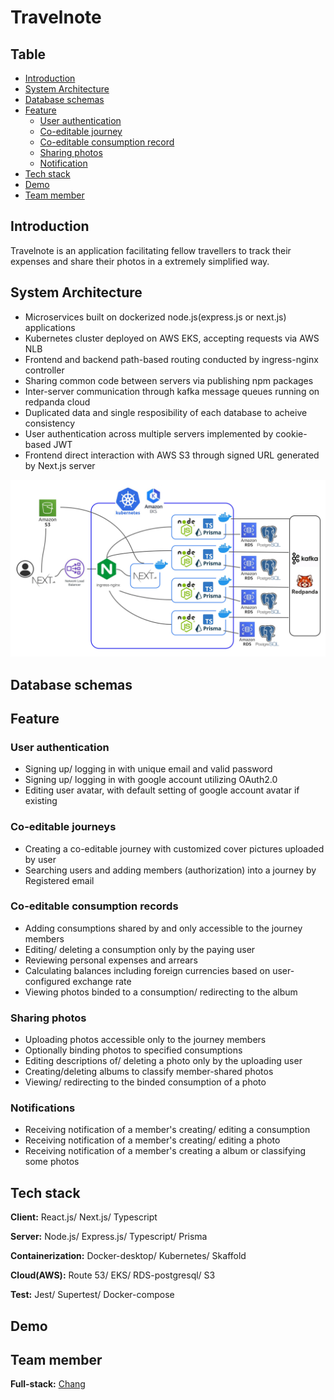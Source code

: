 # Travelnote

## Table
- [Introduction](#introduction)
- [System Architecture](#system-architecture)
- [Database schemas](#database-schemas)
- [Feature](#feature)
   - [User authentication](#user-authentication)
   - [Co-editable journey](#co-editable-journey)
   - [Co-editable consumption record](#co-editable-consumption-record)
   - [Sharing photos](#sharing-photos)
   - [Notification](#notification)
- [Tech stack](#tech-stack)
- [Demo](#demo)
- [Team member](#team-member)

## Introduction
Travelnote is an application facilitating fellow travellers to track their expenses and share their photos in a extremely simplified way.

## System Architecture
- Microservices built on dockerized node.js(express.js or next.js) applications
- Kubernetes cluster deployed on AWS EKS, accepting requests via AWS NLB
- Frontend and backend path-based routing conducted by ingress-nginx controller
- Sharing common code between servers via publishing npm packages
- Inter-server communication through kafka message queues running on redpanda cloud
- Duplicated data and single resposibility of each database to acheive consistency
- User authentication across multiple servers implemented by cookie-based JWT
- Frontend direct interaction with AWS S3 through signed URL generated by Next.js server

![System Architecture](/img/Architecture.jpg)

## Database schemas 


## Feature

### User authentication
- Signing up/ logging in with unique email and valid password
- Signing up/ logging in with google account utilizing OAuth2.0
- Editing user avatar, with default setting of google account avatar if existing

### Co-editable journeys
- Creating a co-editable journey with customized cover pictures uploaded by user
- Searching users and adding members (authorization) into a journey by Registered email

### Co-editable consumption records
- Adding consumptions shared by and only accessible to the journey members
- Editing/ deleting a consumption only by the paying user
- Reviewing personal expenses and arrears
- Calculating balances including foreign currencies based on user-configured exchange rate 
- Viewing photos binded to a consumption/ redirecting to the album

### Sharing photos
- Uploading photos accessible only to the journey members
- Optionally binding photos to specified consumptions
- Editing descriptions of/ deleting a photo only by the uploading user
- Creating/deleting albums to classify member-shared photos
- Viewing/ redirecting to the binded consumption of a photo

### Notifications
- Receiving notification of a member's creating/ editing a consumption
- Receiving notification of a member's creating/ editing a photo
- Receiving notification of a member's creating a album or classifying some photos

## Tech stack

**Client:** React.js/ Next.js/ Typescript

**Server:** Node.js/ Express.js/ Typescript/ Prisma

**Containerization:** Docker-desktop/ Kubernetes/ Skaffold

**Cloud(AWS):** Route 53/ EKS/ RDS-postgresql/ S3

**Test:** Jest/ Supertest/ Docker-compose

## Demo


## Team member

**Full-stack:** [Chang](https://github.com/doyakonnga)